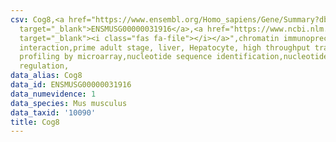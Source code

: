 ```yaml
---
csv: Cog8,<a href="https://www.ensembl.org/Homo_sapiens/Gene/Summary?db=core;g=ENSMUSG00000031916"
  target="_blank">ENSMUSG00000031916</a>,<a href="https://www.ncbi.nlm.nih.gov/pubmed/23834426"
  target="_blank"><i class="fas fa-file"></i></a>",chromatin immunoprecipitation assay,direct
  interaction,prime adult stage, liver, Hepatocyte, high throughput transcription
  profiling by microarray,nucleotide sequence identification,nucleotide sequence identification,transcriptional
  regulation,
data_alias: Cog8
data_id: ENSMUSG00000031916
data_numevidence: 1
data_species: Mus musculus
data_taxid: '10090'
title: Cog8
---
```

